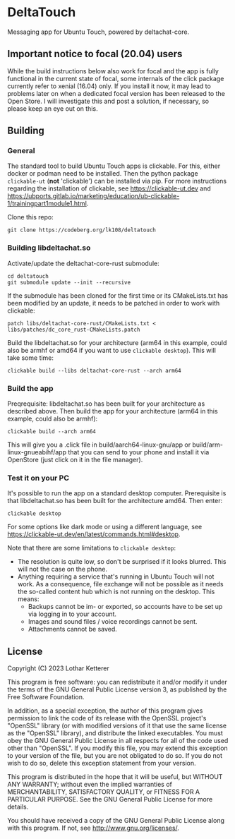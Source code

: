 # DeltaTouch

Messaging app for Ubuntu Touch, powered by deltachat-core. 

## Important notice to focal (20.04) users

While the build instructions below also work for focal and the app is fully functional in the current state of focal, some internals of the click package currently refer to xenial (16.04) only. If you install it now, it may lead to problems later on when a dedicated focal version has been released to the Open Store. I will investigate this and post a solution, if necessary, so please keep an eye out on this.

## Building

### General

The standard tool to build Ubuntu Touch apps is clickable. For this, either docker or podman need to be installed. Then the python package `clickable-ut` (**not** 'clickable') can be installed via pip. For more instructions regarding the installation of clickable, see <https://clickable-ut.dev> and <https://ubports.gitlab.io/marketing/education/ub-clickable-1/trainingpart1module1.html>.

Clone this repo:

```
git clone https://codeberg.org/lk108/deltatouch
```

### Building libdeltachat.so

Activate/update the deltachat-core-rust submodule:

```
cd deltatouch
git submodule update --init --recursive
```

If the submodule has been cloned for the first time or its CMakeLists.txt has been modified by an update, it needs to be patched in order to work with clickable:

```
patch libs/deltachat-core-rust/CMakeLists.txt < libs/patches/dc_core_rust-CMakeLists.patch
```

Build the libdeltachat.so for your architecture (arm64 in this example, could also be armhf or amd64 if you want to use `clickable desktop`). This will take some time:

```
clickable build --libs deltachat-core-rust --arch arm64
```

### Build the app

Preqrequisite: libdeltachat.so has been built for your architecture as described above. Then build the app for your architecture (arm64 in this example, could also be armhf):

```
clickable build --arch arm64
```

This will give you a .click file in build/aarch64-linux-gnu/app or build/arm-linux-gnueabihf/app that you can send to your phone and install it via OpenStore (just click on it in the file manager).

### Test it on your PC

It's possible to run the app on a standard desktop computer. Prerequisite is that libdeltachat.so has been built for the architecture amd64. Then enter:

```
clickable desktop
```

For some options like dark mode or using a different language, see <https://clickable-ut.dev/en/latest/commands.html#desktop>.

Note that there are some limitations to `clickable desktop`:
- The resolution is quite low, so don't be surprised if it looks blurred. This will not the case on the phone.
- Anything requiring a service that's running in Ubuntu Touch will not work. As a consequence, file exchange will not be possible as it needs the so-called content hub which is not running on the desktop. This means:
    - Backups cannot be im- or exported, so accounts have to be set up via logging in to your account.
    - Images and sound files / voice recordings cannot be sent.
    - Attachments cannot be saved.

## License

Copyright (C) 2023  Lothar Ketterer

This program is free software: you can redistribute it and/or modify it under the terms of the GNU General Public License version 3, as published
by the Free Software Foundation.

In addition, as a special exception, the author of this program gives permission to link the code of its release with the OpenSSL project's "OpenSSL" library (or with modified versions of it that use the same license as the "OpenSSL" library), and distribute the linked executables. You must obey the GNU General Public License in all respects for all of the code used other than "OpenSSL". If you modify this file, you may extend this exception to your version of the file, but you are not obligated to do so. If you do not wish to do so, delete this exception statement from your version.

This program is distributed in the hope that it will be useful, but WITHOUT ANY WARRANTY; without even the implied warranties of MERCHANTABILITY, SATISFACTORY QUALITY, or FITNESS FOR A PARTICULAR PURPOSE.  See the GNU General Public License for more details.

You should have received a copy of the GNU General Public License along with this program.  If not, see <http://www.gnu.org/licenses/>.
